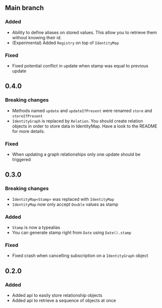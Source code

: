 ## Main branch

### Added

- Ability to define aliases on stored values. This allow you to retrieve them without knowing their id.
- (Experimental) Added `Registry` on top of `IdentityMap`

### Fixed

- Fixed potential conflict in update when stamp was equal to previous update

## 0.4.0

### Breaking changes

- Methods named `update` and `updateIfPresent` were renamed `store` and `storeIfPresent`
- `IdentityGraph` is replaced by `Relation`. You should create relation objects in order to store data in IdentityMap. Have a look to the README for more details.

### Fixed

- When updating a graph relationships only one update should be triggered

## 0.3.0

### Breaking changes

- `IdentityMap<Stamp>` was replaced with `IdentityMap`
- `IdentityMap` now only accept `Double` values as stamp

### Added

- `Stamp` is now a typealias
- You can generate stamp right from `Date` using `Date().stamp`

### Fixed

- Fixed crash when cancelling subscription on a `IdentityGraph` object

## 0.2.0

### Added

- Added api to easily store relationship objects
- Added api to retrieve a sequence of objects at once

